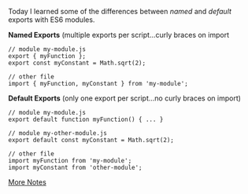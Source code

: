 Today I learned some of the differences between *named* and *default* exports with ES6 modules.

**Named Exports** (multiple exports per script...curly braces on import
```
// module my-module.js
export { myFunction }; 
export const myConstant = Math.sqrt(2); 

// other file
import { myFunction, myConstant } from 'my-module';
```

**Default Exports** (only one export per script...no curly braces on import)
```
// module my-module.js
export default function myFunction() { ... }

// module my-other-module.js
export default const myConstant = Math.sqrt(2);

// other file
import myFunction from 'my-module';
import myConstant from 'other-module';
```

[More Notes](https://gist.github.com/sfletche/9b53668a2489a6885d0031062e769c7e)
